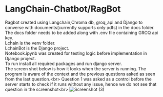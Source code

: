 # LangChain-Chatbot/RagBot
Ragbot created using Langchain,Chroma db, groq_api and Django to converse with documents(currently supports only pdfs) in the docs folder.<br />
The docs folder needs to be added along with .env file containing GROQ api key.<br />
Lchain is the venv folder.<br />
LchainBot is the Django project.<br />
Notebook.ipynb was created for testing logic before implementation in Django project.<br />
To run install all required packages and run django server.<br />
The screen shot below is how it looks when the server is running. The program is aware of the context and the previous questions asked as seen from the last question.<br\> 
Question 1 was asked as a control before the server starts to check if it runs without any issue, hence we do not see that question in the screenshot<br\>
![Screenshot (3)](https://github.com/user-attachments/assets/5bf0a396-a0a2-4c4a-b3a7-b96d3c73495b)

